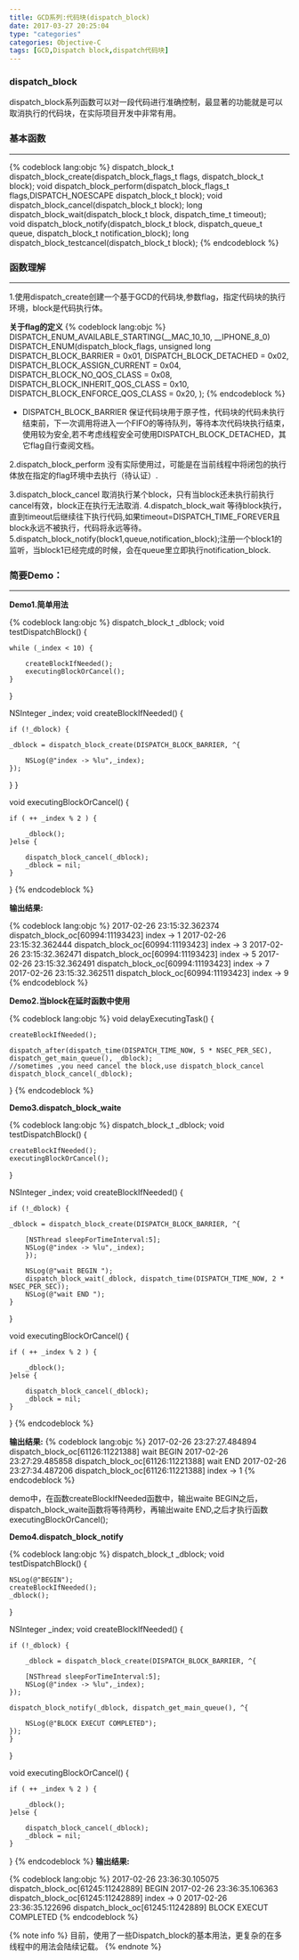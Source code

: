 ```yaml
---
title: GCD系列:代码块(dispatch_block)
date: 2017-03-27 20:25:04
type: "categories"
categories: Objective-C
tags: [GCD,Dispatch block,dispatch代码块]
---
```


### dispatch_block

dispatch_block系列函数可以对一段代码进行准确控制，最显著的功能就是可以取消执行的代码块，在实际项目开发中非常有用。
<!--more-->

### 基本函数
---

{% codeblock lang:objc %}
dispatch_block_t dispatch_block_create(dispatch_block_flags_t flags, dispatch_block_t block);
void dispatch_block_perform(dispatch_block_flags_t flags,DISPATCH_NOESCAPE dispatch_block_t block);
void dispatch_block_cancel(dispatch_block_t block);	
long dispatch_block_wait(dispatch_block_t block, dispatch_time_t timeout);	
void dispatch_block_notify(dispatch_block_t block, dispatch_queue_t queue,
dispatch_block_t notification_block);
long dispatch_block_testcancel(dispatch_block_t block);
{% endcodeblock %}



### 函数理解
---
1.使用dispatch_create创建一个基于GCD的代码块,参数flag，指定代码块的执行环境，block是代码执行体。

**关于flag的定义**
{% codeblock lang:objc %}
DISPATCH_ENUM_AVAILABLE_STARTING(__MAC_10_10, __IPHONE_8_0)
DISPATCH_ENUM(dispatch_block_flags, unsigned long
DISPATCH_BLOCK_BARRIER = 0x01,
DISPATCH_BLOCK_DETACHED = 0x02,
DISPATCH_BLOCK_ASSIGN_CURRENT = 0x04,
DISPATCH_BLOCK_NO_QOS_CLASS = 0x08,
DISPATCH_BLOCK_INHERIT_QOS_CLASS = 0x10,
DISPATCH_BLOCK_ENFORCE_QOS_CLASS = 0x20,
);
{% endcodeblock %}

- DISPATCH_BLOCK_BARRIER 保证代码块用于原子性，代码块的代码未执行结束前，下一次调用将进入一个FIFO的等待队列，等待本次代码块执行结束，使用较为安全,若不考虑线程安全可使用DISPATCH_BLOCK_DETACHED，其它flag自行查阅文档。

2.dispatch_block_perform 没有实际使用过，可能是在当前线程中将闭包的执行体放在指定的flag环境中去执行（待认证）.

3.dispatch_block_cancel 取消执行某个block，只有当block还未执行前执行cancel有效，block正在执行无法取消.
4.dispatch_block_wait 等待block执行，直到timeout后继续往下执行代码,如果timeout=DISPATCH_TIME_FOREVER且block永远不被执行，代码将永远等待。
5.dispatch_block_notify(block1,queue,notification_block);注册一个block1的监听，当block1已经完成的时候，会在queue里立即执行notification_block.


### 简要Demo：
---
**Demo1.简单用法**

{% codeblock lang:objc %}
dispatch_block_t _dblock;
void testDispatchBlock() {

	while (_index < 10) {

		createBlockIfNeeded();
		executingBlockOrCancel();
	}
}

NSInteger _index;
void createBlockIfNeeded() {

	if (!_dblock) {

	_dblock = dispatch_block_create(DISPATCH_BLOCK_BARRIER, ^{

		NSLog(@"index -> %lu",_index);
	});
}
}

void executingBlockOrCancel() {

	if ( ++ _index % 2 ) {

		_dblock();
	}else {

		dispatch_block_cancel(_dblock);
		_dblock = nil;
	}
}
{% endcodeblock %}

**输出结果:**

{% codeblock lang:objc %}
2017-02-26 23:15:32.362374 dispatch_block_oc[60994:11193423] index -> 1
2017-02-26 23:15:32.362444 dispatch_block_oc[60994:11193423] index -> 3
2017-02-26 23:15:32.362471 dispatch_block_oc[60994:11193423] index -> 5
2017-02-26 23:15:32.362491 dispatch_block_oc[60994:11193423] index -> 7
2017-02-26 23:15:32.362511 dispatch_block_oc[60994:11193423] index -> 9
{% endcodeblock %}

**Demo2.当block在延时函数中使用**

{% codeblock lang:objc %}
void delayExecutingTask() {

	createBlockIfNeeded();

	dispatch_after(dispatch_time(DISPATCH_TIME_NOW, 5 * NSEC_PER_SEC), dispatch_get_main_queue(), _dblock);
	//sometimes ,you need cancel the block,use dispatch_block_cancel 
	dispatch_block_cancel(_dblock);
}
{% endcodeblock %}

**Demo3.dispatch_block_waite**

{% codeblock lang:objc %}
dispatch_block_t _dblock;
void testDispatchBlock() {

	createBlockIfNeeded();
	executingBlockOrCancel();
}

NSInteger _index;
void createBlockIfNeeded() {

	if (!_dblock) {

	_dblock = dispatch_block_create(DISPATCH_BLOCK_BARRIER, ^{

		[NSThread sleepForTimeInterval:5];
		NSLog(@"index -> %lu",_index);
		});

		NSLog(@"wait BEGIN ");
		dispatch_block_wait(_dblock, dispatch_time(DISPATCH_TIME_NOW, 2 * NSEC_PER_SEC));
		NSLog(@"wait END ");
	}
}

void executingBlockOrCancel() {

	if ( ++ _index % 2 ) {

		_dblock();
	}else {

		dispatch_block_cancel(_dblock);
		_dblock = nil;
	}
}
{% endcodeblock %}

**输出结果:**
{% codeblock lang:objc %}
2017-02-26 23:27:27.484894 dispatch_block_oc[61126:11221388] wait BEGIN 
2017-02-26 23:27:29.485858 dispatch_block_oc[61126:11221388] wait END 
2017-02-26 23:27:34.487206 dispatch_block_oc[61126:11221388] index -> 1
{% endcodeblock %}

demo中，在函数createBlockIfNeeded函数中，输出waite BEGIN之后，dispatch_block_waite函数将等待两秒，再输出waite END,之后才执行函数executingBlockOrCancel();

**Demo4.dispatch_block_notify**

{% codeblock lang:objc %}
dispatch_block_t _dblock;
void testDispatchBlock() {

	NSLog(@"BEGIN");
	createBlockIfNeeded();
	_dblock();
}

NSInteger _index;
void createBlockIfNeeded() {

	if (!_dblock) {

		_dblock = dispatch_block_create(DISPATCH_BLOCK_BARRIER, ^{

		[NSThread sleepForTimeInterval:5];
		NSLog(@"index -> %lu",_index);
	});

	dispatch_block_notify(_dblock, dispatch_get_main_queue(), ^{

		NSLog(@"BLOCK EXECUT COMPLETED");
	});
	}
}

void executingBlockOrCancel() {

	if ( ++ _index % 2 ) {

		_dblock();
	}else {

		dispatch_block_cancel(_dblock);
		_dblock = nil;
	}
}
{% endcodeblock %}
**输出结果:**

{% codeblock lang:objc %}
2017-02-26 23:36:30.105075 dispatch_block_oc[61245:11242889] BEGIN
2017-02-26 23:36:35.106363 dispatch_block_oc[61245:11242889] index -> 0
2017-02-26 23:36:35.122696 dispatch_block_oc[61245:11242889] BLOCK EXECUT COMPLETED
{% endcodeblock %}

{% note info %} 
目前，使用了一些Dispatch_block的基本用法，更复杂的在多线程中的用法会陆续记载。 
{% endnote %}

